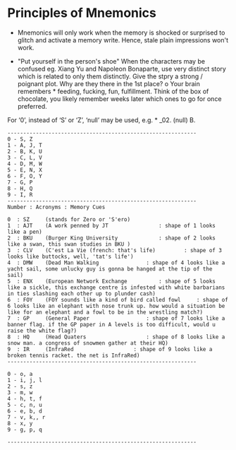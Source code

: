 # Principles of Mnemonics

* Mnemonics will only work when the memory is shocked or surprised to glitch and activate a memory write. Hence, stale plain impressions won't work.

* "Put yourself in the person's shoe"
When the characters may be confused eg. Xiang Yu and Napoleon Bonaparte, use very distinct story which is related to only them distinctly.
Give the stpry a strong / poignant plot. Why are they there in the 1st place?
o Your brain remembers * feeding, fucking, fun, fulfillment. Think of the box of chocolate, you likely remember weeks later which ones to go for once preferred. 

For ‘0’, instead of ‘S’ or ‘Z’, ‘null’ may be used, e.g. * _02. (null) B.


```
------------------------------------------------------------
0 - S, Z
1 - A, J, T
2 - B, K, U
3 - C, L, V	
4 - D, M, W
5 - E, N, X
6 - F, O, Y
7 - G, P
8 - H, Q
9 - I, R
------------------------------------------------------------
Number : Acronyms : Memory Cues

0  : SZ 	(stands for Zero or 'S'ero)
1  : AJT 	(A work penned by JT				: shape of 1 looks like a pen)
2  : BKU 	(Burger King University 			: shape of 2 looks like a swan, this swan studies in BKU )
3  : CLV 	(C'est La Vie (french: that's life) 		: shape of 3 looks like buttocks, well, 'tat's life')
4  : DMW 	(Dead Man Walking 				: shape of 4 looks like a yacht sail, some unlucky guy is gonna be hanged at the tip of the sail)
5  : ENX 	(European Network Exchange 			: shape of 5 looks like a sickle, this exchange centre is infested with white barbarians in ties slashing each other up to plunder cash)
6  : FOY 	(FOY sounds like a kind of bird called fowl 	: shape of 6 looks like an elephant with nose trunk up. how would a situation be like for an elephant and a fowl to be in the wrestling match?)
7  : GP		(General Paper					: shape of 7 looks like a banner flag. if the GP paper in A levels is too difficult, would u raise the white flag?)
8  : HQ		(Head Quaters 					: shape of 8 looks like a snow man. a congress of snowmen gather at their HQ)
9  : IR		(InfraRed 					: shape of 9 looks like a broken tennis racket. the net is InfraRed)
------------------------------------------------------------

0 - o, a
1 - i, j, l
2 - s, z
3 - m, w
4 - h, t, f
5 - c, n, u
6 - e, b, d
7 - v, k,, r
8 - x, y
9 - g, p, q

------------------------------------------------------------

```
